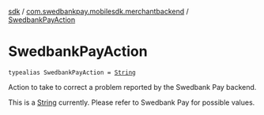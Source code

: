 [sdk](../index.md) / [com.swedbankpay.mobilesdk.merchantbackend](index.md) / [SwedbankPayAction](./-swedbank-pay-action.md)

# SwedbankPayAction

`typealias SwedbankPayAction = `[`String`](https://kotlinlang.org/api/latest/jvm/stdlib/kotlin/-string/index.html)

Action to take to correct a problem reported by the Swedbank Pay
backend.

This is a [String](https://kotlinlang.org/api/latest/jvm/stdlib/kotlin/-string/index.html) currently. Please refer to Swedbank Pay for possible values.


